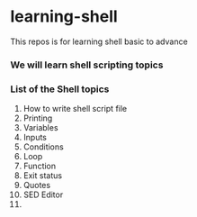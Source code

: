 # learning-shell
This repos is for learning shell basic to advance


### We will learn shell scripting topics


### List of the Shell topics

1. How to write shell script file
2. Printing
3. Variables
4. Inputs
5. Conditions
6. Loop
7. Function
8. Exit status
9. Quotes
10. SED Editor
11. 